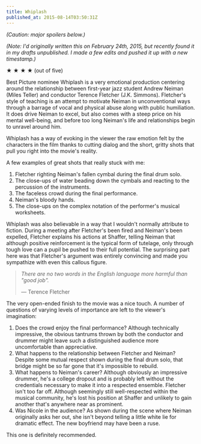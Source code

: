 ```yaml
---
title: Whiplash
published_at: 2015-08-14T03:50:31Z
---
```


_(Caution: major spoilers below.)_

_(Note: I'd originally written this on February 24th, 2015, but recently found
it in my drafts unpublished. I made a few edits and pushed it up with a new
timestamp.)_

★ ★ ★ ★ (out of five)

Best Picture nominee Whiplash is a very emotional production centering around
the relationship between first-year jazz student Andrew Neiman (Miles Teller)
and conductor Terence Fletcher (J.K. Simmons). Fletcher's style of teaching is
an attempt to motivate Neiman in unconventional ways through a barrage of vocal
and physical abuse along with public humiliation. It does drive Neiman to
excel, but also comes with a steep price on his mental well-being, and before
too long Neiman's life and relationships begin to unravel around him.

Whiplash has a way of evoking in the viewer the raw emotion felt by the
characters in the film thanks to cutting dialog and the short, gritty shots
that pull you right into the movie's reality.

A few examples of great shots that really stuck with me:

1. Fletcher righting Neiman's fallen cymbal during the final drum solo.
2. The close-ups of water beading down the cymbals and reacting to the
   percussion of the instruments.
3. The faceless crowd during the final performance.
4. Neiman's bloody hands.
5. The close-ups on the complex notation of the performer's musical worksheets.

Whiplash was also believable in a way that I wouldn't normally attribute to
fiction. During a meeting after Fletcher's been fired and Neiman's been
expelled, Fletcher explains his actions at Shaffer, telling Neiman that
although positive reinforcement is the typical form of tutelage, only through
tough love can a pupil be pushed to their full potential. The surprising part
here was that Fletcher's argument was entirely convincing and made you
sympathize with even this callous figure.

> _There are no two words in the English language more harmful than "good
> job"._
>
> &mdash; Terence Fletcher

The very open-ended finish to the movie was a nice touch. A number of questions
of varying levels of importance are left to the viewer's imagination:

1. Does the crowd enjoy the final performance? Although technically impressive,
   the obvious tantrums thrown by both the conductor and drummer might leave
   such a distinguished audience more uncomfortable than appreciative.
2. What happens to the relationship between Fletcher and Neiman? Despite some
   mutual respect shown during the final drum solo, that bridge might be so far
   gone that it's impossible to rebuild.
3. What happens to Neiman's career? Although obviously an impressive drummer,
   he's a college dropout and is probably left without the credentials
   necessary to make it into a respected ensemble. Fletcher isn't too far off.
   Although seemingly still well-respected within the musical community, he's
   lost his position at Shaffer and unlikely to gain another that's anywhere
   near as prominent.
4. Was Nicole in the audience? As shown during the scene where Neiman
   originally asks her out, she isn't beyond telling a little white lie for
   dramatic effect. The new boyfriend may have been a ruse.

This one is definitely recommended.
